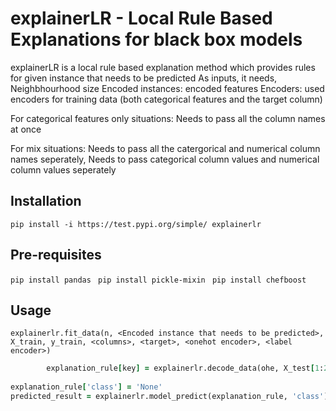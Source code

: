 # explainerLR - Local Rule Based Explanations for black box models

explainerLR is a local rule based explanation method which provides rules for given instance that needs to be predicted
As inputs, it needs,
Neighbhourhood size
Encoded instances: encoded features 
Encoders: used encoders for training data (both categorical features and the target column)

For categorical features only situations:
Needs to pass all the column names at once

For mix situations:
Needs to pass all the catergorical and numerical column names seperately,
Needs to pass categorical column values and numerical column values seperately

## Installation
```pip install -i https://test.pypi.org/simple/ explainerlr ```

## Pre-requisites
```pip install pandas ```
```pip install pickle-mixin ```
```pip install chefboost ```


## Usage
```explainerlr.fit_data(n, <Encoded instance that needs to be predicted>, X_train, y_train, <columns>, <target>, <onehot encoder>, <label encoder>) ```

```for key in explainerlr.decode_data(ohe, X_test[1:2], ['buying','maint','doors','persons','lug_boot','safety'])[1].columns:
        explanation_rule[key] = explainerlr.decode_data(ohe, X_test[1:2], ['buying','maint','doors','persons','lug_boot','safety'])[1][key].values[0]
    
explanation_rule['class'] = 'None'
predicted_result = explainerlr.model_predict(explanation_rule, 'class')```
